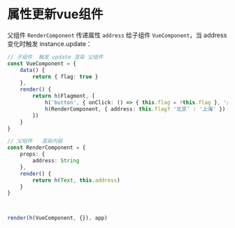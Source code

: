 # 属性更新vue组件
父组件 `RenderComponent` 传递属性 `address` 给子组件 `VueComponent`，当 address 变化时触发 instance.update：
```ts
// 子组件  触发 update 渲染 父组件
const VueComponent = {
    data() {
        return { flag: true }
    },
    render() {
        return h(Flagment, [
            h('button', { onClick: () => { this.flag = !this.flag }, '点我切换flag值' }),
            h(RenderComponent, { address: this.flag? '北京' : '上海' })
        ])
    }
}

// 父组件   渲染内容
const RenderComponent = {
    props: {
        address: String
    },
    render() {
        return h(Text, this.address)
    }
}



render(h(VueComponent, {}), app)
```
